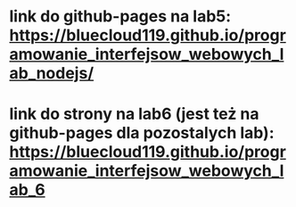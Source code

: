 # link do github-pages na lab5: https://bluecloud119.github.io/programowanie_interfejsow_webowych_lab_nodejs/
# link do strony na lab6 (jest też na github-pages dla pozostalych lab): https://bluecloud119.github.io/programowanie_interfejsow_webowych_lab_6
